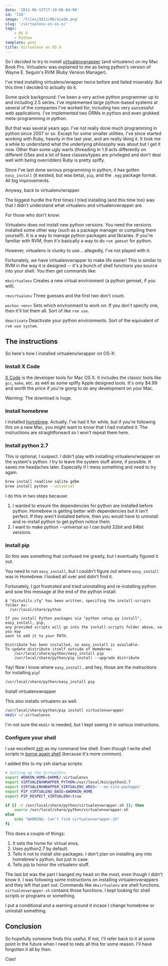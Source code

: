 ```yaml
---
date: '2011-06-13T17:19:06-04:00'
id: '716'
image: '/files/2011/06/xcode.png'
slug: '/virtualenv-on-os-x/'
tags:
    - OS X
    - Python
template: post
title: Virtualenv on OS X
---
```


So I decided to try to install
[virtualenvwrapper](http://www.doughellmann.com/projects/virtualenvwrapper/)
(and virtualenv) on my Mac Book Pro. Virtualenv was explained to me as being
python's version of Wayne E. Seguin's RVM (Ruby Version Manager).

I've tried installing virtualenv/wrapper twice before and failed miserably.
But this time I decided to actually do it.<!-- more -->

Some quick background: I've been a very active python programmer up to and
including 2.5 series. I've implemented large python-based systems at several
of the companies I've worked for; including two very successful web
applications. I've implemented two ORMs in python and even grokked
meta-programming in python.

But that was several years ago. I've not really done much programming in
python since 2007 or so. Except for some smaller utilities. I've since started
working with Ruby, heavily in the last year, and am really liking it. It took
me a while to understand what the underlying philosophy was about but I get it
now. Other than some ugly warts (threading in 1.9 acts differently on
different OSes and a lot of base classes/types are privileged and don't deal
well with being overridden) Ruby is pretty spiffy.

Since I've last done serious programming in python, it has gotten
`easy_install` (it existed, but was beta), `pip`, and the `.egg` package
format. All big improvements.

Anyway, back to virtualenv/wrapper.

The biggest hurdle the first times I tried installing (and this time too) was
that I didn't understand what virtualenv and virtualenvwrapper are.

For those who don't know:

Virtualenv does _not_ install new python versions. You need the versions
installed some other way (such as a package manager or compiling them
yourself). It is a way to manage python packages and libraries. If you're
familiar with RVM, then it's basically a way to do `rvm gemset` for python.

However, virtualenv is clunky to use... allegedly, I've not played with it.

Fortunately, we have virtualenvwrapper to make life easier! This is similar to
RVM in the way it is designed -- it's a bunch of shell functions you source
into your shell. You then get commands like:

`mkvirtualenv` Creates a new virtual environment (a python gemset, if you
will).

`rmvirtualenv` Three guesses and the first two don't count.

`workon <env>` Sets which environment to work on. If you don't specify one,
then it'll list them all. Sort of like `rvm use`.

`deactivate` Deactivate your python environments. Sort of the equivalent of
`rvm use system`.

## The instructions

So here's how I installed virtualenv/wrapper on OS-X:

### Install X Code

[X Code](http://itunes.apple.com/us/app/xcode/id422352214) is the developer
tools for Mac OS X. It includes the classic tools like `gcc`, `make`, etc. as
well as some spiffy Apple designed tools. It's only \$4.99 and worth the price
if you're going to do any development on your Mac.

Warning: The download is huge.

### Install homebrew

I installed [homebrew](https://github.com/mxcl/homebrew). Actually, I've had
it for while, but if you're following this on a new Mac, you might want to
know that I had installed it. The instructions are straightforward so I won't
repeat them here.

### Install python 2.7

This is optional, I suspect. I didn't play with installing virtualenv/wrapper
on the system's python. I try to leave the system stuff alone, if possible. It
saves me headaches later. Especially if I mess something and need to try
again.

```bash
brew install readline sqlite gdbm
brew install python --universal
```

I do this in two steps because:

1.  I wanted to ensure the dependencies for python are installed before
    python. Homebrew is getting better with dependencies but it isn't perfect.
    If they aren't installed before, then you would have to uninstall and
    re-install python to get python notice them.
2.  I want to make python --universal so I can build 32bit and 64bit versions.

### Install pip

So this was something that confused me greatly, but I eventually figured it
out.

You need to run `easy_install`, but I couldn't figure out where `easy_install`
was in Homebrew. I looked all over and didn't find it.

Fortunately, I got frustrated and tried uninstalling and re-installing python
and sow this message at the end of the python install:

```text
A "distutils.cfg" has been written, specifing the install-scripts folder as:
  /usr/local/share/python

If you install Python packages via "python setup.py install", easy_install, pip,
any provided scripts will go into the install-scripts folder above, so you may
want to add it to your PATH.

Distribute has been installed, so easy_install is available.
To update distribute itself outside of Homebrew:
    /usr/local/share/python/easy_install pip
    /usr/local/share/python/pip install --upgrade distribute
```

Yay! Now I know where `easy_install`...and hey, those are the instructions for
installing `pip`!

```bash
/usr/local/share/python/easy_install pip
```

Install virtualenvwrapper

This also installs virtualenv as well.

```bash
/usr/local/share/python/pip install virtualenvwrapper
mkdir ~/.virtualenvs
```

I'm not sure the `mkdir` is needed, but I kept seeing it in various
instructions.

### Configure your shell

I use excellent [zsh](http://zsh.sourceforge.net/) as my command line shell.
Even though I write shell scripts in
[borne again shell](http://www.gnu.org/software/bash/bash.html) (because it's
more common).

I added this to my zsh startup scripts:

```bash
# Setting up the VirtualEnv
export WORKON_HOME=$HOME/.virtualenvs
export VIRTUALENVWRAPPER_PYTHON=/usr/local/bin/python2.7
export VIRTUALENVWRAPPER_VIRTUALENV_ARGS='--no-site-packages'
export PIP_VIRTUALENV_BASE=$WORKON_HOME
export PIP_RESPECT_VIRTUALENV=true

if [[ -r /usr/local/share/python/virtualenvwrapper.sh ]]; then
    source /usr/local/share/python/virtualenvwrapper.sh
else
    echo "WARNING: Can't find virtualenvwrapper.sh"
fi
```

This does a couple of things:

1.  It sets the home for virtual envs.
2.  Uses python2.7 by default.
3.  Tells it not to install site-packages. I don't plan on installing any into
    homebrew's python, but just in case.
4.  Tells pip to honor the virtualenv stuff.

The last bit was the part I banged my head on the most, even though I didn't
know it. I was following some instructions on installing virtualenvwrappers
and they left that part out. Commands like `mkvirtualenv` are shell functions.
`virtualenvwrapper.sh` contains those functions. I kept looking for shell
scripts or programs or something.

I put a conditional and a warning around it incase I change homebrew or
uninstall something.

## Conclusion

So hopefully someone finds this useful. If not, I'll refer back to it at some
point in the future when I need to redo all this for some reason. I'll have
forgotten it all by then.

Ciao!
